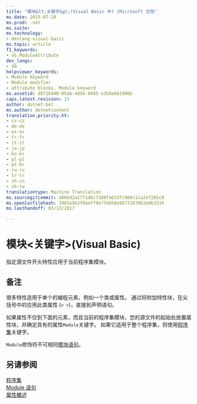 ```yaml
---
title: "模块&lt;关键字&gt;(Visual Basic 中) |Microsoft 文档"
ms.date: 2015-07-20
ms.prod: .net
ms.suite: 
ms.technology:
- devlang-visual-basic
ms.topic: article
f1_keywords:
- vb.ModuleAttribute
dev_langs:
- VB
helpviewer_keywords:
- Module keyword
- Module modifier
- attribute blocks, Module keyword
ms.assetid: d971b940-05ab-4d56-8485-e3b8a661906b
caps.latest.revision: 13
author: dotnet-bot
ms.author: dotnetcontent
translation.priority.ht:
- cs-cz
- de-de
- es-es
- fr-fr
- it-it
- ja-jp
- ko-kr
- pl-pl
- pt-br
- ru-ru
- tr-tr
- zh-cn
- zh-tw
translationtype: Machine Translation
ms.sourcegitcommit: a06bd2a17f1d6c7308fa6337c866c1ca2e7281c0
ms.openlocfilehash: 3985e9b3f0aeff9e7fdd58e96731670b3a9b3316
ms.lasthandoff: 03/13/2017

---
```

# <a name="module-ltkeywordgt-visual-basic"></a>模块&lt;关键字&gt;(Visual Basic)
指定源文件开头特性应用于当前程序集模块。  
  
## <a name="remarks"></a>备注  
 很多特性适用于单个的编程元素，例如一个类或属性。 通过将附加特性块，在尖括号中的应用此类属性 (`< >`)，直接到声明语句。  
  
 如果属性不仅到下面的元素，而且当前的程序集模块，您的源文件的起始处放置属性块，并确定具有的属性`Module`关键字。 如果它适用于整个程序集，则使用[程序集](../../../visual-basic/language-reference/modifiers/assembly.md)关键字。  
  
 `Module`修饰符不可相同[模块语句](../../../visual-basic/language-reference/statements/module-statement.md)。  
  
## <a name="see-also"></a>另请参阅  
 [程序集](../../../visual-basic/language-reference/modifiers/assembly.md)   
 [Module 语句](../../../visual-basic/language-reference/statements/module-statement.md)   
 [属性概述](../../../visual-basic/programming-guide/concepts/attributes/index.md)



